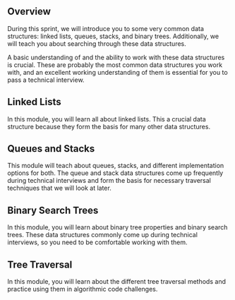 ## Overview

During this sprint, we will introduce you to some very common data structures: linked lists, queues, stacks, and binary trees. Additionally, we will teach you about searching through these data structures.

A basic understanding of and the ability to work with these data structures is crucial. These are probably the most common data structures you work with, and an excellent working understanding of them is essential for you to pass a technical interview.

## Linked Lists

In this module, you will learn all about linked lists. This a crucial data structure because they form the basis for many other data structures.

## Queues and Stacks

This module will teach about queues, stacks, and different implementation options for both. The queue and stack data structures come up frequently during technical interviews and form the basis for necessary traversal techniques that we will look at later.

## Binary Search Trees

In this module, you will learn about binary tree properties and binary search trees. These data structures commonly come up during technical interviews, so you need to be comfortable working with them.

## Tree Traversal

In this module, you will learn about the different tree traversal methods and practice using them in algorithmic code challenges.
